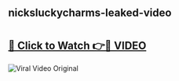 ## nicksluckycharms-leaked-video 

# <h2><a href="http://freeplayer.one?title=nicksluckycharms-leaked-video&ref=21J">🔗 Click to Watch 👉🔴 VIDEO</a></h2>

<a href="http://freeplayer.one?title=nicksluckycharms-leaked-video&ref=21J" rel="nofollow" data-target="animated-image.originalLink"><img src="https://i.ibb.co.com/xMMVF88/686577567.gif" alt="Viral Video Original" style="max-width: 100%; display: inline-block;" data-target="animated-image.originalImage"></a>

